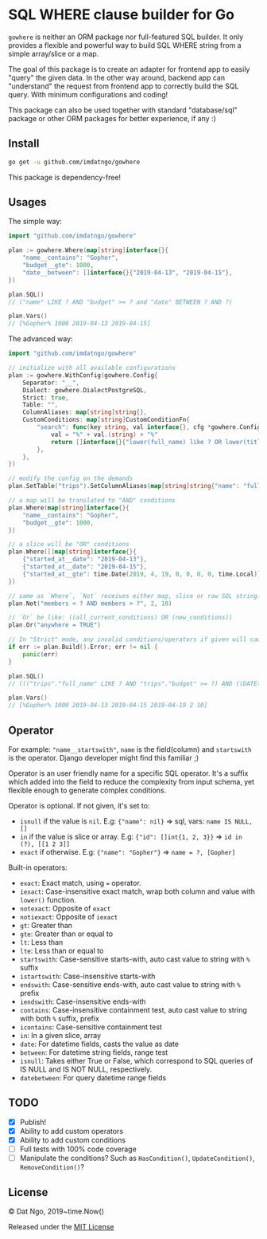 # SQL WHERE clause builder for Go

`gowhere` is neither an ORM package nor full-featured SQL builder. It only provides a flexible and powerful way to build SQL WHERE string from a simple array/slice or a map.

The goal of this package is to create an adapter for frontend app to easily "query" the given data. In the other way around, backend app can "understand" the request from frontend app to correctly build the SQL query. With minimum configurations and coding!

This package can also be used together with standard "database/sql" package or other ORM packages for better experience, if any :)

## Install

```bash
go get -u github.com/imdatngo/gowhere
```

This package is dependency-free!

## Usages

The simple way:

```go
import "github.com/imdatngo/gowhere"

plan := gowhere.Where(map[string]interface{}{
    "name__contains": "Gopher",
    "budget__gte": 1000,
    "date__between": []interface{}{"2019-04-13", "2019-04-15"},
})

plan.SQL()
// ("name" LIKE ? AND "budget" >= ? and "date" BETWEEN ? AND ?)

plan.Vars()
// [%Gopher% 1000 2019-04-13 2019-04-15]
```

The advanced way:

```go
import "github.com/imdatngo/gowhere"

// initialize with all available configurations
plan := gowhere.WithConfig(gowhere.Config{
    Separator: "__",
    Dialect: gowhere.DialectPostgreSQL,
    Strict: true,
    Table: "",
    ColumnAliases: map[string]string{},
    CustomConditions: map[string]CustomConditionFn{
        "search": func(key string, val interface{}, cfg *gowhere.Config) interface{} {
            val = "%" + val.(string) + "%"
            return []interface{}{"lower(full_name) like ? OR lower(title) like ?", val, val}
        },
    },
})

// modify the config on the demands
plan.SetTable("trips").SetColumnAliases(map[string]string{"name": "full_name"})

// a map will be translated to "AND" conditions
plan.Where(map[string]interface{}{
    "name__contains": "Gopher",
    "budget__gte": 1000,
})

// a slice will be "OR" conditions
plan.Where([]map[string]interface{}{
    {"started_at__date": "2019-04-13"},
    {"started_at__date": "2019-04-15"},
    {"started_at__gte": time.Date(2019, 4, 19, 0, 0, 0, 0, time.Local)},
})

// same as `Where`, `Not` receives either map, slice or raw SQL string. Then it simply wraps the conditions with "NOT" keyword
plan.Not("members < ? AND members > ?", 2, 10)

// `Or` be like: ((all_current_conditions) OR (new_conditions))
plan.Or("anywhere = TRUE")

// In "Strict" mode, any invalid conditions/operators if given will cause `InvalidCond` error. Not to mention the not-tested runtime errors :)
if err := plan.Build().Error; err != nil {
    panic(err)
}

plan.SQL()
// ((("trips"."full_name" LIKE ? AND "trips"."budget" >= ?) AND ((DATE("trips"."started_at") = ?) OR (DATE("trips"."started_at") = ?) OR ("trips"."started_at" >= ?)) AND NOT (members < ? AND members > ?)) OR (anywhere = TRUE))

plan.Vars()
// [%Gopher% 1000 2019-04-13 2019-04-15 2019-04-19 2 10]
```

## Operator

For example: `"name__startswith"`, `name` is the field(column) and `startswith` is the operator. Django developer might find this familiar ;)

Operator is an user friendly name for a specific SQL operator. It's a suffix which added into the field to reduce the complexity from input schema, yet flexible enough to generate complex conditions.

Operator is optional. If not given, it's set to:

- `isnull` if the value is `nil`. E.g: `{"name": nil}` => sql, vars: `name IS NULL, []`
- `in` if the value is slice or array. E.g: `{"id": []int{1, 2, 3}}` => `id in (?), [[1 2 3]]`
- `exact` if otherwise. E.g: `{"name": "Gopher"}` => `name = ?, [Gopher]`

Built-in operators:

- `exact`: Exact match, using `=` operator.
- `iexact`: Case-insensitive exact match, wrap both column and value with `lower()` function.
- `notexact`: Opposite of `exact`
- `notiexact`: Opposite of `iexact`
- `gt`: Greater than
- `gte`: Greater than or equal to
- `lt`: Less than
- `lte`: Less than or equal to
- `startswith`: Case-sensitive starts-with, auto cast value to string with `%` suffix
- `istartswith`: Case-insensitive starts-with
- `endswith`: Case-sensitive ends-with, auto cast value to string with `%` prefix
- `iendswith`: Case-insensitive ends-with
- `contains`: Case-insensitive containment test, auto cast value to string with both `%` suffix, prefix
- `icontains`: Case-sensitive containment test
- `in`: In a given slice, array
- `date`: For datetime fields, casts the value as date
- `between`: For datetime string fields, range test
- `isnull`: Takes either True or False, which correspond to SQL
  queries of IS NULL and IS NOT NULL, respectively.
- `datebetween`: For query datetime range fields

## TODO

- [x] Publish!
- [x] Ability to add custom operators
- [x] Ability to add custom conditions
- [ ] Full tests with 100% code coverage
- [ ] Manipulate the conditions? Such as `HasCondition()`, `UpdateCondition()`, `RemoveCondition()`?

## License

© Dat Ngo, 2019~time.Now()

Released under the [MIT License](./LICENSE)
